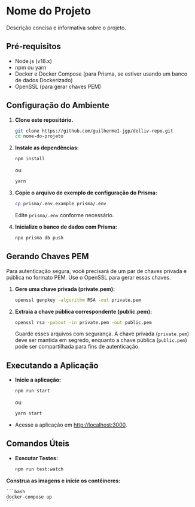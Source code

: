 # Nome do Projeto

Descrição concisa e informativa sobre o projeto.

## Pré-requisitos

- Node.js (v18.x)
- npm ou yarn
- Docker e Docker Compose (para Prisma, se estiver usando um banco de dados Dockerizado)
- OpenSSL (para gerar chaves PEM)

## Configuração do Ambiente

1. **Clone este repositório.**

    ```bash
    git clone https://github.com/guilherme1-jgp/delliv-repo.git
    cd nome-do-projeto
    ```

2. **Instale as dependências:**

    ```bash
    npm install
    ```

    ou

    ```bash
    yarn
    ```

3. **Copie o arquivo de exemplo de configuração do Prisma:**

    ```bash
    cp prisma/.env.example prisma/.env
    ```

    Edite `prisma/.env` conforme necessário.

4. **Inicialize o banco de dados com Prisma:**

    ```bash
    npx prisma db push
    ```

## Gerando Chaves PEM

Para autenticação segura, você precisará de um par de chaves privada e pública no formato PEM. Use o OpenSSL para gerar essas chaves.

1. **Gere uma chave privada (private.pem):**

    ```bash
    openssl genpkey -algorithm RSA -out private.pem
    ```

2. **Extraia a chave pública correspondente (public.pem):**

    ```bash
    openssl rsa -pubout -in private.pem -out public.pem
    ```

    Guarde esses arquivos com segurança. A chave privada (`private.pem`) deve ser mantida em segredo, enquanto a chave pública (`public.pem`) pode ser compartilhada para fins de autenticação.

## Executando a Aplicação

- **Inicie a aplicação:**

    ```bash
    npm run start
    ```

    ou

    ```bash
    yarn start
    ```

- Acesse a aplicação em [http://localhost:3000](http://localhost:3000).

## Comandos Úteis

- **Executar Testes:**

    ```bash
    npm run test:watch
    ```

 **Construa as imagens e inicie os contêineres:**

    ```bash
    docker-compose up
    ```